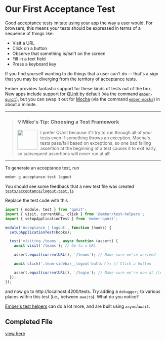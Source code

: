 # Our First Acceptance Test

Good acceptance tests imitate using your app the way a user would. For browsers, this means your tests should be expressed in terms of a sequence of things like:

- Visit a URL
- Click on a button
- Observe that something is/isn't on the screen
- Fill in a text field
- Press a keyboard key

If you find yourself wanting to do things that a user can't do -- that's a sign that you may be diverging from the territory of acceptance tests.

Ember provides fantastic support for these kinds of tests out of the box. New apps include support for [QUnit](https://qunitjs.com) by default (via the command [`ember-qunit`](https://github.com/emberjs/ember-qunit)), but you can swap it out for [Mocha](https://mochajs.org/) (via the command [`ember-mocha`](https://github.com/emberjs/ember-mocha)) in about a minute.

<hr>
<p>
  <blockquote>
    <h3>
      💡 Mike's Tip: Choosing a Test Framework
    </h3>
    <a href="https://github.com/mike-north">
      <img src="https://github.com/mike-north.png" height=64 align="left" style="margin-right: 10px" />
    </a>
    <p>
      I prefer QUnit because it'll try to run through all of your tests even if something throws an exception. Mocha's tests pass/fail based on exceptions, so one bad failing assertion at the beginning of a test causes it to exit early, so subsequent assertions will never run at all!
    </p>
  </blockquote>
</p>
<hr>

To generate an acceptance test, run

```sh
ember g acceptance-test logout
```

You should see some feedback that a new test file was created [`tests/acceptance/logout-test.js`](../tests/acceptance/logout-test.js)

Replace the test code with this

```js
import { module, test } from 'qunit';
import { visit, currentURL, click } from '@ember/test-helpers';
import { setupApplicationTest } from 'ember-qunit';

module('Acceptance | logout', function (hooks) {
  setupApplicationTest(hooks);

  test('visiting /teams', async function (assert) {
    await visit('/teams'); // Go to a URL

    assert.equal(currentURL(), '/teams'); // Make sure we've arrived

    await click('.team-sidebar__logout-button'); // Click a button

    assert.equal(currentURL(), '/login'); // Make sure we're now at /login
  });
});
```

and now go to http://localhost:4200/tests. Try adding a `debugger;` to various places within this test (i.e., between `await`s). What do you notice?

<!-- Give short explaination about Ember test helpers and how it is applicable to this project/why the dev should know about them -->

[Ember's test helpers](https://github.com/emberjs/ember-test-helpers/blob/master/API.md) can do a lot more, and are built using `async`/`await`.

## Completed File

[view here](https://github.com/mike-north/ember-octane-workshop/commit/672bd7d733a61ce047f5a3f49fb3d2cf6a95da29)
